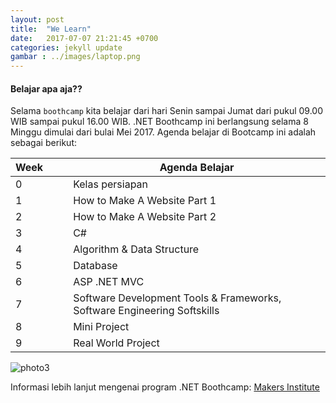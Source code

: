 ```yaml
---
layout: post
title:  "We Learn"
date:   2017-07-07 21:21:45 +0700
categories: jekyll update
gambar : ../images/laptop.png
---
```


#### Belajar apa aja??

  Selama `boothcamp` kita belajar dari hari Senin sampai Jumat dari pukul 09.00 WIB sampai pukul 16.00 WIB. .NET Boothcamp ini berlangsung selama 8 Minggu dimulai dari bulai Mei 2017. Agenda belajar di Bootcamp ini adalah sebagai berikut:

|Week|||Agenda Belajar|
|---|---|---|---|
|0|||Kelas persiapan|
|1|||How to Make A Website Part 1|
|2|||How to Make A Website Part 2|
|3|||C#|
|4|||Algorithm & Data Structure|
|5|||Database|
|6|||ASP .NET MVC|
|7|||Software Development Tools & Frameworks, Software Engineering Softskills|
|8|||Mini Project|
|9|||Real World Project|

![photo3](https://scontent.cdninstagram.com/t51.2885-15/s750x750/sh0.08/e35/18580284_139255353286908_45481032194981888_n.jpg?ig_cache_key=MTUyMDgxNDE1ODcyMjMwMjcyMA%3D%3D.2)

Informasi lebih lanjut mengenai program .NET Boothcamp:
[Makers Institute](https://makersinstitute.id/)



[jekyll-docs]: https://jekyllrb.com/docs/home
[jekyll-gh]:   https://github.com/jekyll/jekyll
[jekyll-talk]: https://talk.jekyllrb.com/
